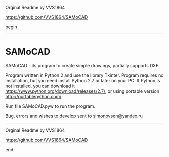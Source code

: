 
Orginal Readme by VVS1864

https://github.com/VVS1864/SAMoCAD

begin

-------

SAMoCAD
=======

SAMoCAD - its program to create simple drawings, partially supports DXF.

Program written in Python 2 and use the library Tkinter. 
Program requires no installation, but you need install Python 2.7 or later on your PC. If Python is not installed, you can download it https://www.python.org/download/releases/2.7/, or using portable version http://portablepython.com/ 

Run file SAMoCAD.pyw to run the program.

Bug, errors and wishes to develop sent to simonovsen@yandex.ru 

-------

Orginal Readme by VVS1864

https://github.com/VVS1864/SAMoCAD

end.

